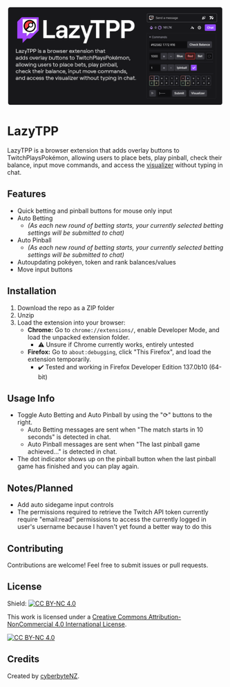 
<img src="https://raw.githubusercontent.com/jamesschoch/LazyTPP/refs/heads/main/lazytpp.png" width="500">

# LazyTPP

LazyTPP is a browser extension that adds overlay buttons to TwitchPlaysPokémon, allowing users to place bets, play pinball, check their balance, input move commands, and access the [visualizer](https://tppvisualizer.web.app/) without typing in chat.

## Features
- Quick betting and pinball buttons for mouse only input
- Auto Betting
	- *(As each new round of betting starts, your currently selected betting settings will be submitted to chat)*
- Auto Pinball
	- *(As each new round of betting starts, your currently selected betting settings will be submitted to chat)*
- Autoupdating pokéyen, token and rank balances/values
- Move input buttons

## Installation
1. Download the repo as a ZIP folder
2. Unzip
3. Load the extension into your browser:
   - **Chrome:** Go to `chrome://extensions/`, enable Developer Mode, and load the unpacked extension folder.
	   - ⚠️ Unsure if Chrome currently works, entirely untested
   - **Firefox:** Go to `about:debugging`, click "This Firefox", and load the extension temporarily.
	   - ✔️ Tested and working in Firefox Developer Edition 137.0b10 (64-bit)

## Usage Info
- Toggle Auto Betting and Auto Pinball by using the "⟳" buttons to the right.
	- Auto Betting messages are sent when "The match starts in 10 seconds" is detected in chat.
	- Auto Pinball messages are sent when "The last pinball game achieved..." is detected in chat.
- The dot indicator shows up on the pinball button when the last pinball game has finished and you can play again. 

## Notes/Planned
- Add auto sidegame input controls
- The permissions required to retrieve the Twitch API token currently require "email:read" permissions to access the currently logged in user's username because I haven't yet found a better way to do this

## Contributing
Contributions are welcome! Feel free to submit issues or pull requests.

## License
Shield: [![CC BY-NC 4.0][cc-by-nc-shield]][cc-by-nc]

This work is licensed under a
[Creative Commons Attribution-NonCommercial 4.0 International License][cc-by-nc].

[![CC BY-NC 4.0][cc-by-nc-image]][cc-by-nc]

[cc-by-nc]: https://creativecommons.org/licenses/by-nc/4.0/
[cc-by-nc-image]: https://licensebuttons.net/l/by-nc/4.0/88x31.png
[cc-by-nc-shield]: https://img.shields.io/badge/License-CC%20BY--NC%204.0-lightgrey.svg

## Credits
Created by [cyberbyteNZ](https://github.com/jamesschoch).
